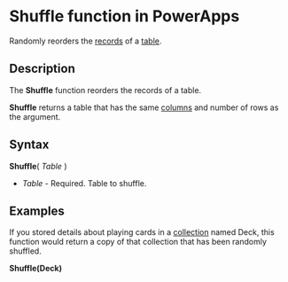 <properties
	pageTitle="PowerApps: Shuffle function"
	description="Reference information for the Shuffle function in PowerApps, including syntax and examples"
	services=""
	suite="powerapps"
	documentationCenter="na"
	authors="gregli-msft"
	manager="dwrede"
	editor=""
	tags=""/>

<tags
   ms.service="powerapps"
   ms.devlang="na"
   ms.topic="article"
   ms.tgt_pltfrm="na"
   ms.workload="na"
   ms.date="11/07/2015"
   ms.author="gregli"/>

# Shuffle function in PowerApps #

Randomly reorders the [records](working-with-tables.md#records) of a [table](working-with-tables.md).

## Description ##

The **Shuffle** function reorders the records of a table. 

**Shuffle** returns a table that has the same [columns](working-with-tables.md#columns) and number of rows as the argument. 

## Syntax ##

**Shuffle**( *Table* )

- *Table* - Required.  Table to shuffle.

## Examples ##

If you stored details about playing cards in a [collection](working-with-data-sources.md#collections) named Deck, this function would return a copy of that collection that has been randomly shuffled.

**Shuffle(Deck)**


